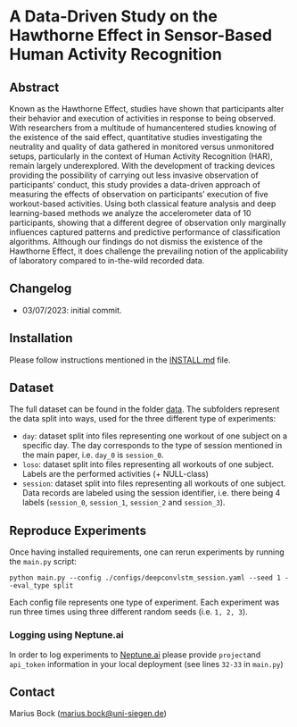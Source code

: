 # A Data-Driven Study on the Hawthorne Effect in Sensor-Based Human Activity Recognition

## Abstract
Known as the Hawthorne Effect, studies have shown that participants alter their behavior and execution of activities in response to being observed. With researchers from a multitude of humancentered studies knowing of the existence of the said effect, quantitative studies investigating the neutrality and quality of data gathered in monitored versus unmonitored setups, particularly in the context of Human Activity Recognition (HAR), remain largely underexplored. With the development of tracking devices providing the possibility of carrying out less invasive observation of participants’ conduct, this study provides a data-driven approach of measuring the effects of observation on participants’ execution of five workout-based activities. Using both classical feature analysis and deep learning-based methods we analyze the accelerometer data of 10 participants, showing that a different degree of observation only marginally influences captured patterns and predictive performance of classification algorithms. Although our findings do not dismiss the existence of the Hawthorne Effect, it does challenge the prevailing notion of the applicability of laboratory compared to in-the-wild recorded data.

## Changelog
- 03/07/2023: initial commit.

## Installation
Please follow instructions mentioned in the [INSTALL.md](/INSTALL.md) file.

## Dataset
The full dataset can be found in the folder [data](/data/). The subfolders represent the data split into ways, used for the three different type of experiments:
- ``day``: dataset split into files representing one workout of one subject on a specific day. The day corresponds to the type of session mentioned in the main paper, i.e. ``day_0`` is ``session_0``.
- ``loso``: dataset split into files representing all workouts of one subject. Labels are the performed activities (+ NULL-class)
- ``session``: dataset split into files representing all workouts of one subject. Data records are labeled using the session identifier, i.e. there being 4 labels (``session_0``, ``session_1``, ``session_2`` and ``session_3``).

## Reproduce Experiments
Once having installed requirements, one can rerun experiments by running the `main.py` script:

````
python main.py --config ./configs/deepconvlstm_session.yaml --seed 1 --eval_type split
````

Each config file represents one type of experiment. Each experiment was run three times using three different random seeds (i.e. `1, 2, 3`).

### Logging using Neptune.ai

In order to log experiments to [Neptune.ai](https://neptune.ai) please provide `project`and `api_token` information in your local deployment (see lines `32-33` in `main.py`)

## Contact
Marius Bock (marius.bock@uni-siegen.de)
